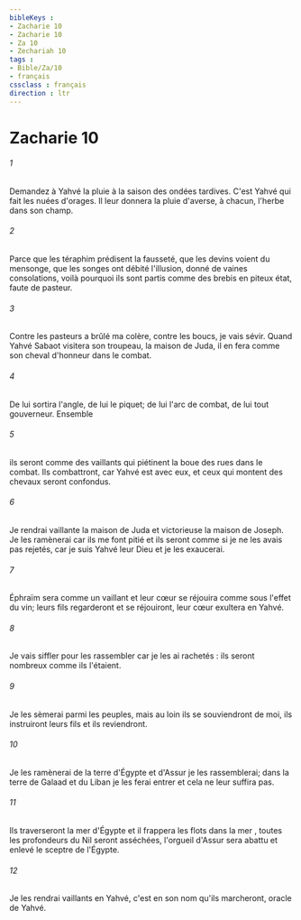 ```yaml
---
bibleKeys : 
- Zacharie 10
- Zacharie 10
- Za 10
- Zechariah 10
tags : 
- Bible/Za/10
- français
cssclass : français
direction : ltr
---
```


# Zacharie 10

###### 1
Demandez à Yahvé la pluie à la saison des ondées tardives. C'est Yahvé qui fait les nuées d'orages. Il leur donnera la pluie d'averse, à chacun, l'herbe dans son champ. 
###### 2
Parce que les téraphim prédisent la fausseté, que les devins voient du mensonge, que les songes ont débité l'illusion, donné de vaines consolations, voilà pourquoi ils sont partis comme des brebis en piteux état, faute de pasteur. 
###### 3
Contre les pasteurs a brûlé ma colère, contre les boucs, je vais sévir. Quand Yahvé Sabaot visitera son troupeau, la maison de Juda, il en fera comme son cheval d'honneur dans le combat. 
###### 4
De lui sortira l'angle, de lui le piquet; de lui l'arc de combat, de lui tout gouverneur. Ensemble 
###### 5
ils seront comme des vaillants qui piétinent la boue des rues dans le combat. Ils combattront, car Yahvé est avec eux, et ceux qui montent des chevaux seront confondus. 
###### 6
Je rendrai vaillante la maison de Juda et victorieuse la maison de Joseph. Je les ramènerai car ils me font pitié et ils seront comme si je ne les avais pas rejetés, car je suis Yahvé leur Dieu et je les exaucerai. 
###### 7
Éphraïm sera comme un vaillant et leur cœur se réjouira comme sous l'effet du vin; leurs fils regarderont et se réjouiront, leur cœur exultera en Yahvé. 
###### 8
Je vais siffler pour les rassembler car je les ai rachetés : ils seront nombreux comme ils l'étaient. 
###### 9
Je les sèmerai parmi les peuples, mais au loin ils se souviendront de moi, ils instruiront leurs fils et ils reviendront. 
###### 10
Je les ramènerai de la terre d'Égypte et d'Assur je les rassemblerai; dans la terre de Galaad et du Liban je les ferai entrer et cela ne leur suffira pas. 
###### 11
Ils traverseront la mer d'Égypte et il frappera les flots dans la mer , toutes les profondeurs du Nil seront asséchées, l'orgueil d'Assur sera abattu et enlevé le sceptre de l'Égypte. 
###### 12
Je les rendrai vaillants en Yahvé, c'est en son nom qu'ils marcheront, oracle de Yahvé. 

